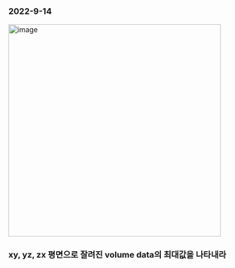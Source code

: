 <h3> 2022-9-14 </h3>
<img width="422" alt="image" src="https://user-images.githubusercontent.com/114863642/198875046-4f2d6184-98ee-4056-a2e3-d0b0f1dbf0d7.png">
<h3> xy, yz, zx 평면으로 잘려진 volume data의 최대값을 나타내라</h3>
